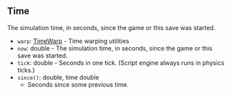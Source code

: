 ## Time

The simulation time, in seconds, since the game or this save was started.

- `warp`: [TimeWarp](TimeWarp.md) - Time warping utilities
- `now`: double - The simulation time, in seconds, since the game or this save was started.
- `tick`: double - Seconds in one tick. (Script engine always runs in physics ticks.)
- `since()`: double, time double
  - Seconds since some previous time.
